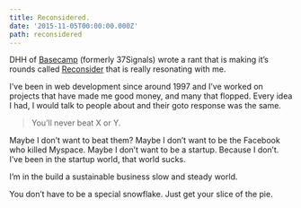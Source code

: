 ```yaml
---
title: Reconsidered.
date: '2015-11-05T00:00:00.000Z'
path: reconsidered
---
```


DHH of [Basecamp](http://basecamp.com/) (formerly 37Signals) wrote a rant that is making it’s rounds called [Reconsider](https://medium.com/@dhh/reconsider-41adf356857f) that is really resonating with me.

I’ve been in web development since around 1997 and I’ve worked on projects that have made me good money, and many that flopped. Every idea I had, I would talk to people about and their goto response was the same.

> You’ll never beat X or Y.

Maybe I don’t want to beat them? Maybe I don’t want to be the Facebook who killed Myspace. Maybe I don’t want to be a startup. Because I don’t. I’ve been in the startup world, that world sucks.

I’m in the build a sustainable business slow and steady world.

You don’t have to be a special snowflake. Just get your slice of the pie.
